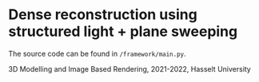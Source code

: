 # Dense reconstruction using structured light + plane sweeping
The source code can be found in `/framework/main.py`.

3D Modelling and Image Based Rendering, 2021-2022, Hasselt University 
